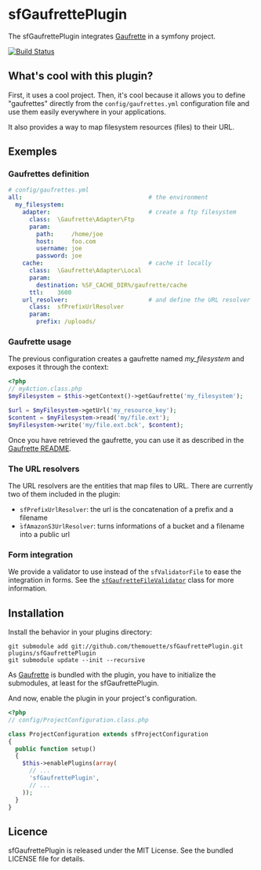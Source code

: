 sfGaufrettePlugin
=================

The sfGaufrettePlugin integrates [Gaufrette](https://github.com/KnpLabs/Gaufrette/)
in a symfony project.

[![Build Status](https://secure.travis-ci.org/Carpe-Hora/sfGaufrettePlugin.png?branch=master)](http://travis-ci.org/Carpe-Hora/sfGaufrettePlugin)

What's cool with this plugin?
-----------------------------

First, it uses a cool project. Then, it's cool because it allows you to define
"gaufrettes" directly from the `config/gaufrettes.yml` configuration file and use them easily
everywhere in your applications.

It also provides a way to map filesystem resources (files) to their URL.


Exemples
-----


### Gaufrettes definition

``` yaml
# config/gaufrettes.yml
all:                                    # the environment
  my_filesystem:
    adapter:                            # create a ftp filesystem
      class:  \Gaufrette\Adapter\Ftp
      param:
        path:     /home/joe
        host:     foo.com
        username: joe
        password: joe
    cache:                              # cache it locally
      class:  \Gaufrette\Adapter\Local
      param:
        destination: %SF_CACHE_DIR%/gaufrette/cache
      ttl:    3600
    url_resolver:                       # and define the URL resolver
      class:  sfPrefixUrlResolver
      param:
        prefix: /uploads/
```

### Gaufrette usage

The previous configuration creates a gaufrette named _my_filesystem_ and exposes it
through the context:

``` php
<?php
// myAction.class.php
$myFilesystem = $this->getContext()->getGaufrette('my_filesystem');

$url = $myFilesystem->getUrl('my_resource_key');
$content = $myFilesystem->read('my/file.ext');
$myFilesystem->write('my/file.ext.bck', $content);
```

Once you have retrieved the gaufrette, you can use it as described in the
[Gaufrette README](https://github.com/KnpLabs/Gaufrette/blob/master/README.markdown).

### The URL resolvers

The URL resolvers are the entities that map files to URL. There are currently
two of them included in the plugin:

  * `sfPrefixUrlResolver`: the url is the concatenation of a prefix and a filename
  * ̀`sfAmazonS3UrlResolver`: turns informations of a bucket and a filename into
    a public url

### Form integration

We provide a validator to use instead of the `sfValidatorFile` to ease the
integration in forms. See the [`sfGaufretteFileValidator`](https://github.com/themouette/sfGaufrettePlugin/blob/master/lib/validator/plugin/PluginSfGaufretteFileValidator.class.php)
class for more information.

Installation
------------

Install the behavior in your plugins directory:

```
git submodule add git://github.com/themouette/sfGaufrettePlugin.git plugins/sfGaufrettePlugin
git submodule update --init --recursive
```

As [Gaufrette](https://github.com/KnpLabs/Gaufrette/) is bundled with the
plugin, you have to initialize the submodules, at least for the
sfGaufrettePlugin.

And now, enable the plugin in your project's configuration.

``` php
<?php
// config/ProjectConfiguration.class.php

class ProjectConfiguration extends sfProjectConfiguration
{
  public function setup()
  {
    $this->enablePlugins(array(
      // ...
      'sfGaufrettePlugin',
      // ...
    ));
  }
}
```


Licence
-------

sfGaufrettePlugin is released under the MIT License. See the bundled LICENSE file for
details.
